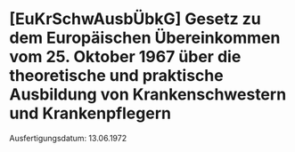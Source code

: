 # [EuKrSchwAusbÜbkG] Gesetz zu dem Europäischen Übereinkommen vom 25. Oktober 1967 über die theoretische und praktische Ausbildung von Krankenschwestern und Krankenpflegern

Ausfertigungsdatum: 13.06.1972

 